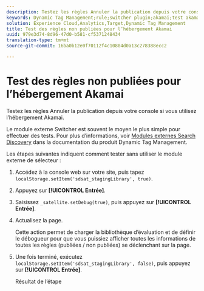 ```yaml
---
description: Testez les règles Annuler la publication depuis votre console si vous utilisez l’hébergement Akamai.
keywords: Dynamic Tag Management;rule;switcher plugin;akamai;test akamai;unpublished rules;test unpublished rules;debug rule
solution: Experience Cloud,Analytics,Target,Dynamic Tag Management
title: Test des règles non publiées pour l’hébergement Akamai
uuid: 979e3d74-8d96-47d0-b581-cf5371248434
translation-type: tm+mt
source-git-commit: 16ba0b12e0f70112f4c10804d0a13c278388ecc2

---
```



# Test des règles non publiées pour l’hébergement Akamai

Testez les règles Annuler la publication depuis votre console si vous utilisez l’hébergement Akamai.

Le module externe Switcher est souvent le moyen le plus simple pour effectuer des tests. Pour plus d’informations, voir [Modules externes Search Discovery](https://marketing.adobe.com/resources/help/en_US/dtm/search_discovery_plugins.html) dans la documentation du produit Dynamic Tag Management.

Les étapes suivantes indiquent comment tester sans utiliser le module externe de sélecteur :

1. Accédez à la console web sur votre site, puis tapez `localStorage.setItem('sdsat_stagingLibrary', true)`.
1. Appuyez sur **[!UICONTROL Entrée]**.
1. Saisissez `_satellite.setDebug(true)`, puis appuyez sur **[!UICONTROL Entrée]**.
1. Actualisez la page.

   Cette action permet de charger la bibliothèque d’évaluation et de définir le débogueur pour que vous puissiez afficher toutes les informations de toutes les règles (publiées / non publiées) se déclenchant sur la page.
1. Une fois terminé, exécutez `localStorage.setItem('sdsat_stagingLibrary', false)`, puis appuyez sur **[!UICONTROL Entrée]**.

   Résultat de l’étape
